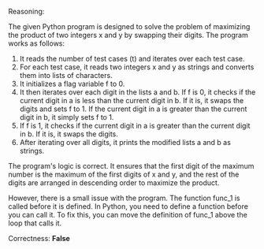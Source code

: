Reasoning:

The given Python program is designed to solve the problem of maximizing the product of two integers x and y by swapping their digits. The program works as follows:

1. It reads the number of test cases (t) and iterates over each test case.
2. For each test case, it reads two integers x and y as strings and converts them into lists of characters.
3. It initializes a flag variable f to 0.
4. It then iterates over each digit in the lists a and b. If f is 0, it checks if the current digit in a is less than the current digit in b. If it is, it swaps the digits and sets f to 1. If the current digit in a is greater than the current digit in b, it simply sets f to 1.
5. If f is 1, it checks if the current digit in a is greater than the current digit in b. If it is, it swaps the digits.
6. After iterating over all digits, it prints the modified lists a and b as strings.

The program's logic is correct. It ensures that the first digit of the maximum number is the maximum of the first digits of x and y, and the rest of the digits are arranged in descending order to maximize the product.

However, there is a small issue with the program. The function func_1 is called before it is defined. In Python, you need to define a function before you can call it. To fix this, you can move the definition of func_1 above the loop that calls it.

Correctness: **False**